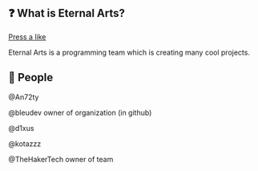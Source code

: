 ## ❓ What is Eternal Arts?

<a href="https://discordserver.info/1141324357432528998/like" onClick="like(this); return false;">Press a like</a><script src="https://discordserver.info/like.js"></script>

Eternal Arts is a programming team which is creating many cool projects.

## 👥 People

@An72ty

@bleudev owner of organization (in github)

@d1xus

@kotazzz

@TheHakerTech owner of team
